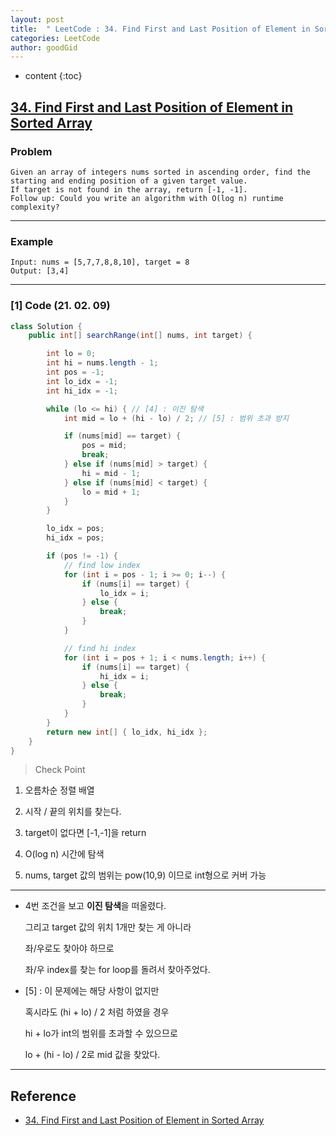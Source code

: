 ```yaml
---
layout: post
title:  " LeetCode : 34. Find First and Last Position of Element in Sorted Array "
categories: LeetCode
author: goodGid
---
```

* content
{:toc}

## [34. Find First and Last Position of Element in Sorted Array](https://leetcode.com/problems/find-first-and-last-position-of-element-in-sorted-array/)

### Problem

```
Given an array of integers nums sorted in ascending order, find the starting and ending position of a given target value.
If target is not found in the array, return [-1, -1].
Follow up: Could you write an algorithm with O(log n) runtime complexity?
```





---

### Example

```
Input: nums = [5,7,7,8,8,10], target = 8
Output: [3,4]
```

---

### [1] Code (21. 02. 09)

``` java
class Solution {
    public int[] searchRange(int[] nums, int target) {

        int lo = 0;
        int hi = nums.length - 1;
        int pos = -1;
        int lo_idx = -1;
        int hi_idx = -1;

        while (lo <= hi) { // [4] : 이진 탐색
            int mid = lo + (hi - lo) / 2; // [5] : 범위 초과 방지

            if (nums[mid] == target) {
                pos = mid;
                break;
            } else if (nums[mid] > target) {
                hi = mid - 1;
            } else if (nums[mid] < target) {
                lo = mid + 1;
            }
        }

        lo_idx = pos;
        hi_idx = pos;

        if (pos != -1) {
            // find low index
            for (int i = pos - 1; i >= 0; i--) {
                if (nums[i] == target) {
                    lo_idx = i;
                } else {
                    break;
                }
            }

            // find hi index
            for (int i = pos + 1; i < nums.length; i++) {
                if (nums[i] == target) {
                    hi_idx = i;
                } else {
                    break;
                }
            }
        }
        return new int[] { lo_idx, hi_idx };
    }
}
```

> Check Point

1. 오름차순 정렬 배열

2. 시작 / 끝의 위치를 찾는다.

3. target이 없다면 [-1,-1]을 return

4. O(log n) 시간에 탐색

5. nums, target 값의 범위는 pow(10,9) 이므로 int형으로 커버 가능

---

* 4번 조건을 보고 **이진 탐색**을 떠올렸다.

  그리고 target 값의 위치 1개만 찾는 게 아니라 

  좌/우로도 찾아야 하므로

  좌/우 index를 찾는 for loop를 돌려서 찾아주었다.

* [5] : 이 문제에는 해당 사항이 없지만

  혹시라도 (hi + lo) / 2 처럼 하였을 경우

  hi + lo가 int의 범위를 초과할 수 있으므로

  lo + (hi - lo) / 2로 mid 값을 찾았다.



---

## Reference

* [34. Find First and Last Position of Element in Sorted Array](https://leetcode.com/problems/find-first-and-last-position-of-element-in-sorted-array/)